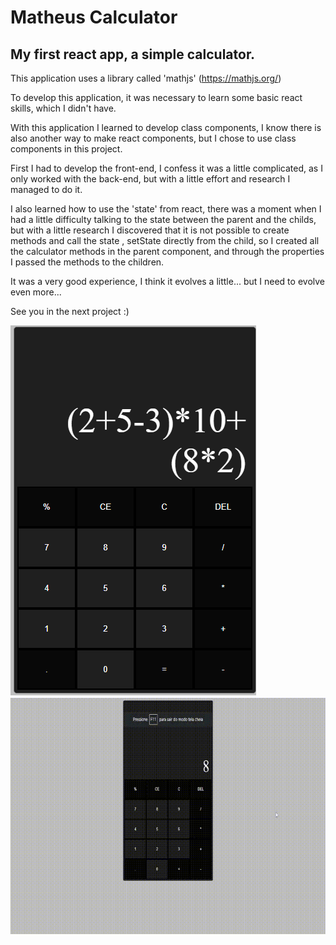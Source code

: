 # Matheus Calculator

## My first react app, a simple calculator.

This application uses a library called 'mathjs' (https://mathjs.org/)

To develop this application, it was necessary to learn some basic react skills, which I didn't have.

With this application I learned to develop class components, I know there is also another way to make react components, but I chose to use class components in this project.

First I had to develop the front-end, I confess it was a little complicated, as I only worked with the back-end, but with a little effort and research I managed to do it.

I also learned how to use the 'state' from react, there was a moment when I had a little difficulty talking to the state between the parent and the childs, but with a little research I discovered that it is not possible to create methods and call the state , setState directly from the child, so I created all the calculator methods in the parent component, and through the properties I passed the methods to the children.

It was a very good experience, I think it evolves a little... but I need to evolve even more...


See you in the next project :)

![alt text](https://github.com/theprogmatheus/matheus-calculator/blob/master/prints/Screenshot_1.png?raw=true)
![alt text](https://github.com/theprogmatheus/matheus-calculator/blob/master/prints/running.gif?raw=true)